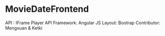 # MovieDateFrontend

API : IFrame Player API
Framework: Angular JS
Layout: Bootrap
Contributor: Mengxuan & Ketki

